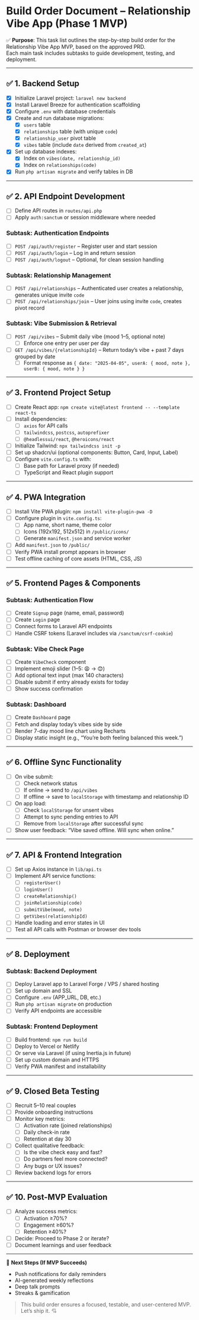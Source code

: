 # Build Order Document – Relationship Vibe App (Phase 1 MVP)

✅ **Purpose**: This task list outlines the step-by-step build order for the Relationship Vibe App MVP, based on the approved PRD.  
Each main task includes subtasks to guide development, testing, and deployment.

---

## ✅ 1. Backend Setup

- [x] Initialize Laravel project: `laravel new backend`
- [x] Install Laravel Breeze for authentication scaffolding
- [x] Configure `.env` with database credentials
- [x] Create and run database migrations:
  - [x] `users` table
  - [x] `relationships` table (with unique `code`)
  - [x] `relationship_user` pivot table
  - [x] `vibes` table (include `date` derived from `created_at`)
- [x] Set up database indexes:
  - [x] Index on `vibes(date, relationship_id)`
  - [x] Index on `relationships(code)`
- [x] Run `php artisan migrate` and verify tables in DB

---

## ✅ 2. API Endpoint Development

- [ ] Define API routes in `routes/api.php`
- [ ] Apply `auth:sanctum` or session middleware where needed

### Subtask: Authentication Endpoints
- [ ] `POST /api/auth/register` – Register user and start session
- [ ] `POST /api/auth/login` – Log in and return session
- [ ] `POST /api/auth/logout` – Optional, for clean session handling

### Subtask: Relationship Management
- [ ] `POST /api/relationships` – Authenticated user creates a relationship, generates unique invite `code`
- [ ] `POST /api/relationships/join` – User joins using invite `code`, creates pivot record

### Subtask: Vibe Submission & Retrieval
- [ ] `POST /api/vibes` – Submit daily vibe (mood 1–5, optional note)
  - [ ] Enforce one entry per user per day
- [ ] `GET /api/vibes/{relationshipId}` – Return today’s vibe + past 7 days grouped by date
  - [ ] Format response as `{ date: "2025-04-05", userA: { mood, note }, userB: { mood, note } }`

---

## ✅ 3. Frontend Project Setup

- [ ] Create React app: `npm create vite@latest frontend -- --template react-ts`
- [ ] Install dependencies:
  - [ ] `axios` for API calls
  - [ ] `tailwindcss`, `postcss`, `autoprefixer`
  - [ ] `@headlessui/react`, `@heroicons/react`
- [ ] Initialize Tailwind: `npx tailwindcss init -p`
- [ ] Set up shadcn/ui (optional components: Button, Card, Input, Label)
- [ ] Configure `vite.config.ts` with:
  - [ ] Base path for Laravel proxy (if needed)
  - [ ] TypeScript and React plugin support

---

## ✅ 4. PWA Integration

- [ ] Install Vite PWA plugin: `npm install vite-plugin-pwa -D`
- [ ] Configure plugin in `vite.config.ts`:
  - [ ] App name, short name, theme color
  - [ ] Icons (192x192, 512x512) in `/public/icons/`
  - [ ] Generate `manifest.json` and service worker
- [ ] Add `manifest.json` to `/public/`
- [ ] Verify PWA install prompt appears in browser
- [ ] Test offline caching of core assets (HTML, CSS, JS)

---

## ✅ 5. Frontend Pages & Components

### Subtask: Authentication Flow
- [ ] Create `Signup` page (name, email, password)
- [ ] Create `Login` page
- [ ] Connect forms to Laravel API endpoints
- [ ] Handle CSRF tokens (Laravel includes via `/sanctum/csrf-cookie`)

### Subtask: Vibe Check Page
- [ ] Create `VibeCheck` component
- [ ] Implement emoji slider (1–5: 😩 → 😊)
- [ ] Add optional text input (max 140 characters)
- [ ] Disable submit if entry already exists for today
- [ ] Show success confirmation

### Subtask: Dashboard
- [ ] Create `Dashboard` page
- [ ] Fetch and display today’s vibes side by side
- [ ] Render 7-day mood line chart using Recharts
- [ ] Display static insight (e.g., “You’re both feeling balanced this week.”)

---

## ✅ 6. Offline Sync Functionality

- [ ] On vibe submit:
  - [ ] Check network status
  - [ ] If online → send to `/api/vibes`
  - [ ] If offline → save to `localStorage` with timestamp and relationship ID
- [ ] On app load:
  - [ ] Check `localStorage` for unsent vibes
  - [ ] Attempt to sync pending entries to API
  - [ ] Remove from `localStorage` after successful sync
- [ ] Show user feedback: “Vibe saved offline. Will sync when online.”

---

## ✅ 7. API & Frontend Integration

- [ ] Set up Axios instance in `lib/api.ts`
- [ ] Implement API service functions:
  - [ ] `registerUser()`
  - [ ] `loginUser()`
  - [ ] `createRelationship()`
  - [ ] `joinRelationship(code)`
  - [ ] `submitVibe(mood, note)`
  - [ ] `getVibes(relationshipId)`
- [ ] Handle loading and error states in UI
- [ ] Test all API calls with Postman or browser dev tools

---

## ✅ 8. Deployment

### Subtask: Backend Deployment
- [ ] Deploy Laravel app to Laravel Forge / VPS / shared hosting
- [ ] Set up domain and SSL
- [ ] Configure `.env` (APP_URL, DB, etc.)
- [ ] Run `php artisan migrate` on production
- [ ] Verify API endpoints are accessible

### Subtask: Frontend Deployment
- [ ] Build frontend: `npm run build`
- [ ] Deploy to Vercel or Netlify
- [ ] Or serve via Laravel (if using Inertia.js in future)
- [ ] Set up custom domain and HTTPS
- [ ] Verify PWA manifest and installability

---

## ✅ 9. Closed Beta Testing

- [ ] Recruit 5–10 real couples
- [ ] Provide onboarding instructions
- [ ] Monitor key metrics:
  - [ ] Activation rate (joined relationships)
  - [ ] Daily check-in rate
  - [ ] Retention at day 30
- [ ] Collect qualitative feedback:
  - [ ] Is the vibe check easy and fast?
  - [ ] Do partners feel more connected?
  - [ ] Any bugs or UX issues?
- [ ] Review backend logs for errors

---

## ✅ 10. Post-MVP Evaluation

- [ ] Analyze success metrics:
  - [ ] Activation ≥70%?
  - [ ] Engagement ≥60%?
  - [ ] Retention ≥40%?
- [ ] Decide: Proceed to Phase 2 or iterate?
- [ ] Document learnings and user feedback

---

🚀 **Next Steps (If MVP Succeeds)**  
- Push notifications for daily reminders  
- AI-generated weekly reflections  
- Deep talk prompts  
- Streaks & gamification  

> This build order ensures a focused, testable, and user-centered MVP. Let’s ship it. 💘
